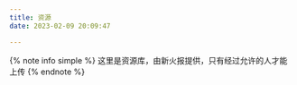 ```yaml
---
title: 资源
date: 2023-02-09 20:09:47

---
```


{% note info simple %}
这里是资源库，由新火报提供，只有经过允许的人才能上传
{% endnote %}


<script type="text/javascript" src="https://unpkg.com/artitalk"></script>
<div id="artitalk_main"></div>
<script>
new Artitalk({
    appId: 'cAR9alwbcKIPs57MxamI8JwP-gzGzoHsz',
    appKey: '4PLd1AdzHamdfV0e5Dxf4QXA',
    serverURL: 'https://car9alwb.lc-cn-n1-shared.com',
})
</script>
